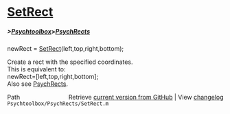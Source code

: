 # [SetRect](SetRect)
##### >[Psychtoolbox](Psychtoolbox)>[PsychRects](PsychRects)

 newRect = [SetRect](SetRect)(left,top,right,bottom);  
  
 Create a rect with the specified coordinates.  
 This is equivalent to:  
    newRect=[left,top,right,bottom];  
 Also see [PsychRects](PsychRects).  




<div class="code_header" style="text-align:right;">
  <span style="float:left;">Path&nbsp;&nbsp;</span> <span class="counter">Retrieve <a href=
  "https://raw.github.com/Psychtoolbox-3/Psychtoolbox-3/beta/Psychtoolbox/PsychRects/SetRect.m">current version from GitHub</a> | View <a href=
  "https://github.com/Psychtoolbox-3/Psychtoolbox-3/commits/beta/Psychtoolbox/PsychRects/SetRect.m">changelog</a></span>
</div>
<div class="code">
  <code>Psychtoolbox/PsychRects/SetRect.m</code>
</div>

